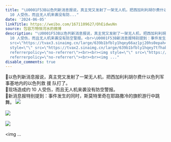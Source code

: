 ```yaml
---
title: "\U0001F53B以色列新消息报说，真主党又发射了一架无人机，把西加利利胡尔费什以色列军事基地内的以色列救 援 队打了。\U0001F53B现场造成约
  10 人受伤，而且无人机来袭没有防..."
date: '2024-06-05'
linkTitle: https://weibo.com/1671109627/OhEidwuNn
source: 包容万物恒河水的微博
description: "\U0001F53B以色列新消息报说，真主党又发射了一架无人机，把西加利利胡尔费什以色列军事基地内的以色列救 援 队打了。<br>\U0001F53B现场造成约
  10 人受伤，而且无人机来袭没有防空警报。<br>\U0001F53B新消息报特别提到：事件发生的同时，斯莫特里奇在耶路撒冷的旗帜游行中跳舞。 <img style=\"\"
  src=\"https://tvax3.sinaimg.cn/large/639b1bfbly1hqey66az1pj20hs0epah4.jpg\" referrerpolicy=\"no-referrer\"><br><br><img
  style=\"\" src=\"https://tvax2.sinaimg.cn/large/639b1bfbly1hqey7tfhabj20k70satoy.jpg\"
  referrerpolicy=\"no-referrer\"><br><br><img style=\"\" src=\"https://tvax1.sinaimg.cn/large/639b1bfbly1hqey6eh2a1j20hz08976f.jpg\"
  referrerpolicy=\"no-referrer\"><br><br><img ..."
disable_comments: true
---
```

🔻以色列新消息报说，真主党又发射了一架无人机，把西加利利胡尔费什以色列军事基地内的以色列救 援 队打了。<br>🔻现场造成约 10 人受伤，而且无人机来袭没有防空警报。<br>🔻新消息报特别提到：事件发生的同时，斯莫特里奇在耶路撒冷的旗帜游行中跳舞。 <img style="" src="https://tvax3.sinaimg.cn/large/639b1bfbly1hqey66az1pj20hs0epah4.jpg" referrerpolicy="no-referrer"><br><br><img style="" src="https://tvax2.sinaimg.cn/large/639b1bfbly1hqey7tfhabj20k70satoy.jpg" referrerpolicy="no-referrer"><br><br><img style="" src="https://tvax1.sinaimg.cn/large/639b1bfbly1hqey6eh2a1j20hz08976f.jpg" referrerpolicy="no-referrer"><br><br><img ...